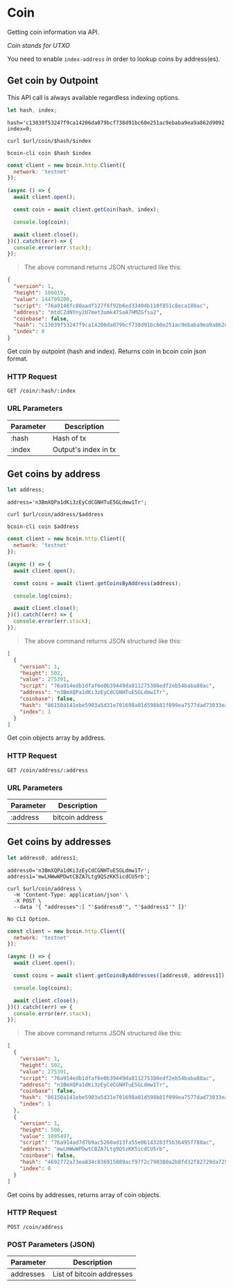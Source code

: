 # Coin
Getting coin information via API.

*Coin stands for UTXO*

<aside class="info">
You need to enable <code>index-address</code> in order to lookup coins by address(es).
</aside>


## Get coin by Outpoint

<aside class="info">
This API call is always available regardless indexing options.
</aside>

```javascript
let hash, index;
```

```shell--vars
hash='c13039f53247f9ca14206da079bcf738d91bc60e251ac9ebaba9ea9a862d9092';
index=0;
```

```shell--curl
curl $url/coin/$hash/$index
```

```shell--cli
bcoin-cli coin $hash $index
```

```javascript
const client = new bcoin.http.Client({
  network: 'testnet'
});

(async () => {
  await client.open();

  const coin = await client.getCoin(hash, index);

  console.log(coin);

  await client.close();
})().catch((err) => {
  console.error(err.stack);
});
```

> The above command returns JSON structured like this:

```json
{
  "version": 1,
  "height": 100019,
  "value": 144709200,
  "script": "76a9148fc80aadf127f6f92b6ed33404b110f851c8eca188ac",
  "address": "mtdCZdNYny2U7met3umk47SoA7HMZGfsa2",
  "coinbase": false,
  "hash": "c13039f53247f9ca14206da079bcf738d91bc60e251ac9ebaba9ea9a862d9092",
  "index": 0
}
```

Get coin by outpoint (hash and index). Returns coin in bcoin coin json format.

### HTTP Request
`GET /coin/:hash/:index`

### URL Parameters
Parameter | Description
--------- | -----------
:hash     | Hash of tx
:index    | Output's index in tx



## Get coins by address

```javascript
let address;
```

```shell--vars
address='n3BmXQPa1dKi3zEyCdCGNHTuE5GLdmw1Tr';
```

```shell--curl
curl $url/coin/address/$address
```

```shell--cli
bcoin-cli coin $address
```

```javascript
const client = new bcoin.http.Client({
  network: 'testnet'
});

(async () => {
  await client.open();

  const coins = await client.getCoinsByAddress(address);

  console.log(coins);

  await client.close();
})().catch((err) => {
  console.error(err.stack);
});
```

> The above command returns JSON structured like this:

```json
[
  {
    "version": 1,
    "height": 502,
    "value": 275391,
    "script": "76a914edb1dfaf6e0b39449da811275386edf2eb54baba88ac",
    "address": "n3BmXQPa1dKi3zEyCdCGNHTuE5GLdmw1Tr",
    "coinbase": false,
    "hash": "86150a141ebe5903a5d31e701698a01d598b81f099ea7577dad73033eab02ef9",
    "index": 1
  }
]
```

Get coin objects array by address.

### HTTP Request
`GET /coin/address/:address`

### URL Parameters
Parameter | Description
--------- | -----------
:address  | bitcoin address



## Get coins by addresses

```javascript
let address0, address1;
```

```shell--vars
address0='n3BmXQPa1dKi3zEyCdCGNHTuE5GLdmw1Tr';
address1='mwLHWwWPDwtCBZA7Ltg9QSzKK5icdCU5rb';
```

```shell--curl
curl $url/coin/address \
  -H 'Content-Type: application/json' \
  -X POST \
  --data '{ "addresses":[ "'$address0'", "'$address1'" ]}'
```

```shell--cli
No CLI Option.
```

```javascript
const client = new bcoin.http.Client({
  network: 'testnet'
});

(async () => {
  await client.open();

  const coins = await client.getCoinsByAddresses([address0, address1]);

  console.log(coins);

  await client.close();
})().catch((err) => {
  console.error(err.stack);
});
```

> The above command returns JSON structured like this:

```json
[
  {
    "version": 1,
    "height": 502,
    "value": 275391,
    "script": "76a914edb1dfaf6e0b39449da811275386edf2eb54baba88ac",
    "address": "n3BmXQPa1dKi3zEyCdCGNHTuE5GLdmw1Tr",
    "coinbase": false,
    "hash": "86150a141ebe5903a5d31e701698a01d598b81f099ea7577dad73033eab02ef9",
    "index": 1
  },
  {
    "version": 1,
    "height": 500,
    "value": 1095497,
    "script": "76a914ad7d7b9ac5260ad13fa55e06143283f5b36495f788ac",
    "address": "mwLHWwWPDwtCBZA7Ltg9QSzKK5icdCU5rb",
    "coinbase": false,
    "hash": "4692772a73ea834c836915089acf97f2c790380a2b8fd32f82729da72545d8c5",
    "index": 0
  }
]
```

Get coins by addresses,
returns array of coin objects.

### HTTP Request
`POST /coin/address`

### POST Parameters (JSON)
Parameter | Description
--------- | -----------
addresses | List of bitcoin addresses
